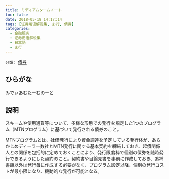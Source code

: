 ```yaml
---
title: ミディアムタームノート
toc: false
date: 2018-05-18 14:17:14
tags: [证券用语解说集, ま行, 債券]
categories:
  - 金融服务
  - 证券用语解说集
  - 日本語
  - ま行
---
```


`分類：` [債券](/tags/債券/)

## ひらがな

みでぃあむたーむのーと

## 説明

スキームや使用通貨等について、多様な形態での発行を規定した1つのプログラム（MTNプログラム）に基づいて発行される債券のこと。

MTNプログラムとは、社債発行により資金調達を予定している発行体が、あらかじめディーラー数社とMTN発行に関する基本契約を締結しておき、起債関係人との関係を包括的に定めておくことにより、発行限度枠で個別の債券を随時発行できるようにした契約のこと。契約書や目論見書を事前に作成しておき、追補書類以外は発行毎に作成する必要がなく、プログラム設定以降、個別の発行コストが最小限になり、機動的な発行が可能となる。
